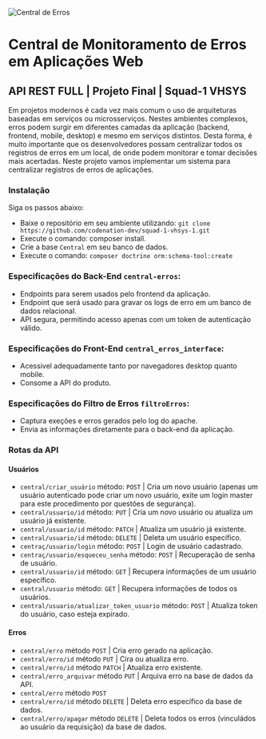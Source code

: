 ![Central de Erros](https://www.imagemhost.com.br/images/2019/12/13/logo.png)

# Central de Monitoramento de Erros em Aplicações Web
## API REST FULL | Projeto Final | Squad-1 VHSYS

Em projetos modernos é cada vez mais comum o uso de arquiteturas baseadas em serviços ou microsserviços. Nestes ambientes complexos, erros podem surgir em diferentes camadas da aplicação (backend, frontend, mobile, desktop) e mesmo em serviços distintos. Desta forma, é muito importante que os desenvolvedores possam centralizar todos os registros de erros em um local, de onde podem monitorar e tomar decisões mais acertadas. Neste projeto vamos implementar um sistema para centralizar registros de erros de aplicações.

### Instalação

Siga os passos abaixo:
 - Baixe o repositório em seu ambiente utilizando: `git clone https://github.com/codenation-dev/squad-1-vhsys-1.git`
 - Execute o comando: composer install.
 - Crie a base `Central` em seu banco de dados.
 - Execute o comando: `composer doctrine orm:schema-tool:create`

### Especificações do Back-End `central-erros`:

- Endpoints para serem usados pelo frontend da aplicação.
- Endpoint que será usado para gravar os logs de erro em um banco de dados relacional.
- API segura, permitindo acesso apenas com um token de autenticação válido.

### Especificações do Front-End `central_erros_interface`:

- Acessivel adequadamente tanto por navegadores desktop quanto mobile.
- Consome a API do produto.

### Especificações do Filtro de Erros `filtroErros`:

- Captura exeções e erros gerados pelo log do apache.
- Envia as informações diretamente para o back-end da aplicação.
 
 ### Rotas da API
 
 #### Usuários
 - `central/criar_usuário` método: `POST` | Cria um novo usuário (apenas um usuário autenticado pode criar um novo usuário, exite um login master para este procedimento por questões de segurança).
 - `central/usuario/id` método: `PUT` | Cria um novo usuário ou atualiza um usuário já existente.
 - `central/usuario/id` método: `PATCH` | Atualiza um usuário já existente.
 - `central/usuario/id` método: `DELETE` | Deleta um usuário específico.
 - `centraç/usuario/login` método: `POST` | Login de usuário cadastrado.
 - `centraç/usuario/esqueceu_senha` método: `POST` | Recuperação de senha de usuário.
 - `central/usuario/id` método: `GET` | Recupera informações de um usuário específico.
 - `central/usuario` método: `GET` | Recupera informações de todos os usuários.
 - `central/usuario/atualizar_token_usuario` método: `POST` | Atualiza token do usuário, caso esteja expirado.
 
 #### Erros
 - `central/erro` método `POST` | Cria erro gerado na aplicação.
 - `central/erro/id` método `PUT` | Cira ou atualiza erro.
 - `central/erro/id` método `PATCH` | Atualiza erro existente.
 - `central/erro_arquivar` método `PUT` | Arquiva erro na base de dados da API.
 - `central/erro` método `POST`
 - `central/erro/id` método `DELETE` | Deleta erro específico da base de dados.
 - `central/erro/apagar` método `DELETE` | Deleta todos os erros (vinculádos ao usuário da requisição) da base de dados.
